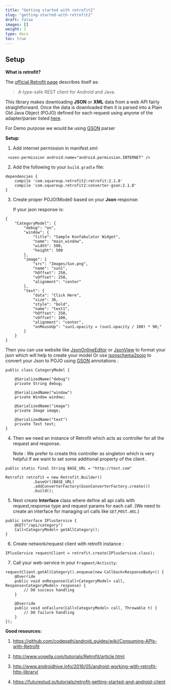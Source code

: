 ```yaml
---
title: "Getting started with retrofit2"
slug: "getting-started-with-retrofit2"
draft: false
images: []
weight: 1
type: docs
toc: true
---
```


## Setup
**What is retrofit?** 

The [official Retrofit page][1] describes itself as:

> A type-safe REST client for Android and Java.

This library makes downloading **JSON** or **XML** data from a web API fairly straightforward. Once the data is downloaded then it is parsed into a Plain Old Java Object (POJO) defined for each request using anyone of the adapter/parser listed [here][2].

For Demo purpose we would be using [GSON][3] parser

**Setup**:

1. Add internet permission in manifest.xml:

<!-- language: xml -->

     <uses-permission android:name="android.permission.INTERNET" />

2. Add the following to your `build.gradle` file:

<!-- language: java -->

    dependencies {
        compile 'com.squareup.retrofit2:retrofit:2.1.0'
        compile 'com.squareup.retrofit2:converter-gson:2.1.0'  
    }

3. Create proper POJO(Model) based on your **Json** response:

    If your json response is:

<!-- language: js -->

    {
        "CategoryModel": {
            "debug": "on",
            "window": {
                "title": "Sample Konfabulator Widget",
                "name": "main_window",
                "width": 500,
                "height": 500
            },
            "image": {
                "src": "Images/Sun.png",
                "name": "sun1",
                "hOffset": 250,
                "vOffset": 250,
                "alignment": "center"
            },
            "text": {
                "data": "Click Here",
                "size": 36,
                "style": "bold",
                "name": "text1",
                "hOffset": 250,
                "vOffset": 100,
                "alignment": "center",
                "onMouseUp": "sun1.opacity = (sun1.opacity / 100) * 90;"
            }
        }
    }

Then you can use website like [JsonOnlineEditor][4] or [JsonView][5] to format your json which will help to create your model Or use [jsonschema2pojo][6] to convert your Json to POJO using [GSON][3] annotations : 

<!-- language: java -->

    public class CategoryModel {
       
        @SerializedName("debug")
        private String debug;

        @SerializedName("window")
        private Window window;

        @SerializedName("image")
        private Image image;

        @SerializedName("text")
        private Text text;
    }


4. Then we need an instance of Retrofit which acts as controller for all the request and response. 

    Note : We prefer to create this controller as singleton which is very helpful if we want to set some additional property of the client . 

<!-- language: java -->

    public static final String BASE_URL = "http://test.com"
    
    Retrofit retrofit = new Retrofit.Builder()
                .baseUrl(BASE_URL)
                .addConverterFactory(GsonConverterFactory.create())
                .build();
        

5. Next create **Interface** class where define all api calls with request,response type and request params for each call .(We need to create an interface for managing url calls like `GET`,`POST`..etc.)

<!-- language: java -->

    public interface IPlusService {
        @GET("/api/category")
        Call<CategoryModel> getAllCategory();
    }

6. Create network/request client with retrofit instance :

<!-- language: java -->

    IPlusService requestClient = retrofit.create(IPlusService.class);
 
7. Call your web-service in your `Fragment/Activity`: 

<!-- language: java -->

    requestClient.getAllCategory().enqueue(new Callback<ResponseBody>() {
        @Override
        public void onResponse(Call<CategoryModel> call, Response<CategoryModel> response) {
            // DO success handling 
        }

        @Override
        public void onFailure(Call<CategoryModel> call, Throwable t) {
            // DO failure handling 
        }
    });



**Good resources:**

1. https://github.com/codepath/android_guides/wiki/Consuming-APIs-with-Retrofit

2. http://www.vogella.com/tutorials/Retrofit/article.html

3. http://www.androidhive.info/2016/05/android-working-with-retrofit-http-library/

4. https://futurestud.io/tutorials/retrofit-getting-started-and-android-client


  [1]: https://square.github.io/retrofit/
  [2]: https://github.com/square/retrofit/tree/master/retrofit-converters
  [3]: https://github.com/google/gson
  [4]: http://www.jsoneditoronline.org
  [5]: http://jsonviewer.stack.hu/
  [6]: http://www.jsonschema2pojo.org/

